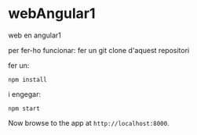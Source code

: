 # webAngular1
web en angular1

per fer-ho funcionar:
fer un git clone d'aquest repositori

fer un:
```
npm install
```
i engegar:
```
npm start
```
Now browse to the app at `http://localhost:8000`.
